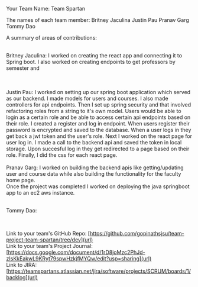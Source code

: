 Your Team Name: Team Spartan

The names of each team member:
Britney Jaculina
Justin Pau
Pranav Garg
Tommy Dao

A summary of areas of contributions:

<br/>Britney Jaculina: I worked on creating the react app and connecting it to Spring boot. I also worked on creating endpoints to get professors by semester and 

<br/>
<br/>Justin Pau: I worked on setting up our spring boot application which served as our backend. I made models for users and courses. I also made controllers for api endpoints. Then I set up spring security and that involved refactoring roles from a string to it's own model. Users would be able to login as a certain role and be able to access certain api endpoints based on their role. I created a register and log in endpoint. When users register their password is encrypted and saved to the database. When a user logs in they get back a jwt token and the user's role. Next I worked on the react page for user log in. I made a call to the backend api and saved the token in local storage. Upon succesful log in they get redirected to a page based on their role. Finally, I did the css for each react page.
<br/>
<br/>Pranav Garg: I worked on building the backend apis like getting/updating user and course data while also building the functionality for the faculty home page.
<br/>
Once the project was completed I worked on deploying the java springboot app to an ec2 aws instance.  

<br/>Tommy Dao: 

<br/>


Link to your team's GitHub Repo: [https://github.com/gopinathsjsu/team-project-team-spartan/tree/dev](url)  <br/>
Link to your team's Project Journal: [https://docs.google.com/document/d/1rD8joMzc2PhJd-zIsKkEakwL9KRyt79spwHzkjfMYQw/edit?usp=sharing](url)<br/>
Link to JIRA: [https://teamspartans.atlassian.net/jira/software/projects/SCRUM/boards/1/backlog](url)
